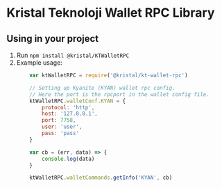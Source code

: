 # Kristal Teknoloji Wallet RPC Library

## Using in your project
1. Run `npm install @kristal/KTWalletRPC`
2. Example usage:
    ```javascript
        var ktWalletRPC = require('@kristal/kt-wallet-rpc')

        // Setting up Kyanite (KYAN) wallet rpc config.
        // Here the port is the rpcport in the wallet config file.
        ktWalletRPC.walletConf.KYAN = {
            protocol: 'http',
            host: '127.0.0.1',
            port: 7758,
            user: 'user',
            pass: 'pass'
        }

        var cb = (err, data) => {
            console.log(data)
        }

        ktWalletRPC.walletCommands.getInfo('KYAN', cb)

    ```
